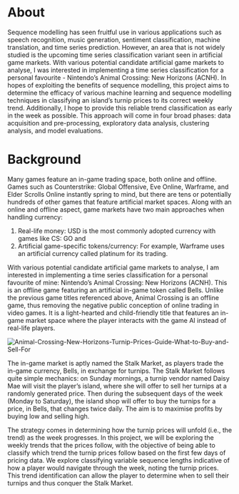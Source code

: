 # About
Sequence modelling has seen fruitful use in various applications such as speech recognition, music generation, sentiment
classification, machine translation, and time series prediction. However, an area that is not widely studied is the upcoming time
series classification variant seen in artificial game markets. With various potential candidate artificial game markets to analyse, I
was interested in implementing a time series classification for a personal favourite - Nintendo’s Animal Crossing: New Horizons
(ACNH).
In hopes of exploiting the benefits of sequence modelling, this project aims to determine the efficacy of various machine learning
and sequence modelling techniques in classifying an island’s turnip prices to its correct weekly trend. Additionally, I hope to
provide this reliable trend classification as early in the week as possible.
This approach will come in four broad phases: data acquisition and pre-processing, exploratory data analysis, clustering analysis,
and model evaluations.

# Background
Many games feature an in-game trading space, both online and offline. Games such as Counterstrike: Global Offensive, Eve Online,
Warframe, and Elder Scrolls Online instantly spring to mind, but there are tens or potentially hundreds of other games that feature
artificial market spaces. Along with an online and offline aspect, game markets have two main approaches when handling currency:

1. Real-life money: USD is the most commonly adopted currency with games like CS: GO and
2. Artificial game-specific tokens/currency: For example, Warframe uses an artificial currency called platinum for its trading.

With various potential candidate artificial game markets to analyse, I am interested in implementing a time series classification for
a personal favourite of mine: Nintendo’s Animal Crossing: New Horizons (ACNH). This is an offline game featuring an artificial
in-game token called Bells. Unlike the previous game titles referenced above, Animal Crossing is an offline game, thus removing
the negative public conception of online trading in video games. It is a light-hearted and child-friendly title that features an in-game
market space where the player interacts with the game AI instead of real-life players.

![Animal-Crossing-New-Horizons-Turnip-Prices-Guide-What-to-Buy-and-Sell-For](https://user-images.githubusercontent.com/71750671/183031356-fc07d6fd-90b2-4f97-b7c1-19ad0ae08420.jpg)

The in-game market is aptly named the Stalk Market, as players trade the in-game currency, Bells, in exchange for turnips. The
Stalk Market follows quite simple mechanics: on Sunday mornings, a turnip vendor named Daisy Mae will visit the player’s island,
where she will offer to sell her turnips at a randomly generated price. Then during the subsequent days of the week (Monday to
Saturday), the island shop will offer to buy the turnips for a price, in Bells, that changes twice daily. The aim is to maximise profits
by buying low and selling high.

The strategy comes in determining how the turnip prices will unfold (i.e., the trend) as the week progresses. In this project, we will
be exploring the weekly trends that the prices follow, with the objective of being able to classify which trend the turnip prices follow
based on the first few days of pricing data. We explore classifying variable sequence lengths indicative of how a player would
navigate through the week, noting the turnip prices. This trend identification can allow the player to determine when to sell their
turnips and thus conquer the Stalk Market.
